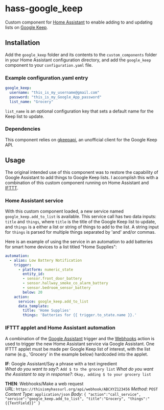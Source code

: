 # hass-google_keep
Custom component for [Home Assistant](https://home-assistant.io/) to enable adding to and updating lists on [Google Keep](https://keep.google.com/).

## Installation
Add the `google_keep` folder and its contents to the `custom_components` folder in your Home Assistant configuration directory, and add the `google_keep` component to your `configuration.yaml` file.

### Example configuration.yaml entry
```yaml
google_keep:
  username: "this_is_my_username@gmail.com"
  password: "this_is_my_Google_App_password"
  list_name: "Grocery"
```
`list_name` is an optional configuration key that sets a default name for the Keep list to update.

### Dependencies
This component relies on [gkeepapi](https://github.com/kiwiz/gkeepapi), an unofficial client for the Google Keep API.

## Usage
The original intended use of this component was to restore the capability of Google Assistant to add things to Google Keep lists.
I accomplish this with a combination of this custom component running on Home Assistant and [IFTTT](https://ifttt.com/).

### Home Assistant service
With this custom component loaded, a new service named `google_keep.add_to_list` is available.
This service call has two data inputs: `title` and `things`, where `title` is the title of the Google Keep list to update, and `things` is a either a list or string of things to add to the list.
A string input for `things` is parsed for multiple things separated by 'and' and/or commas.

Here is an example of using the service in an automation to add batteries for smart home devices to a list titled "Home Supplies":
```yaml
automation:
  - alias: Low Battery Notification
    trigger:
      - platform: numeric_state
        entity_id:
        - sensor.front_door_battery
        - sensor.hallway_smoke_co_alarm_battery
        - sensor.bedroom_sensor_battery
        below: 20
    action:
      service: google_keep.add_to_list
      data_template:
        title: 'Home Supplies'
        things: 'Batteries for {{ trigger.to_state.name }}.'
```

### IFTTT applet and Home Assistant automation
A combination of the [Google Assistant](https://ifttt.com/google_assistant) trigger and the [Webhooks](https://ifttt.com/maker_webhooks) action is used to trigger the new Home Assistant service via Google Assistant.
One IFTTT applet must be made per Google Keep list of interest, with the list name (e.g., 'Grocery' in the example below) hardcoded into the applet.

**IF**: Google Assistant/Say a phrase with a text ingredient  
*What do you want to say?*: `Add $ to the grocery list`
*What do you want the Assistant to say in response?*: `Okay, adding $ to your grocery list`

**THEN**: Webhooks/Make a web request  
*URL*: `https://thisismyhassurl.org/api/webhook/ABCXYZ123456`
*Method*: `POST`
*Content Type*: `application/json`
*Body*: `{ "action":"call_service", "service":"google_keep.add_to_list", "title":"Grocery", "things":"{{TextField}}" }`
